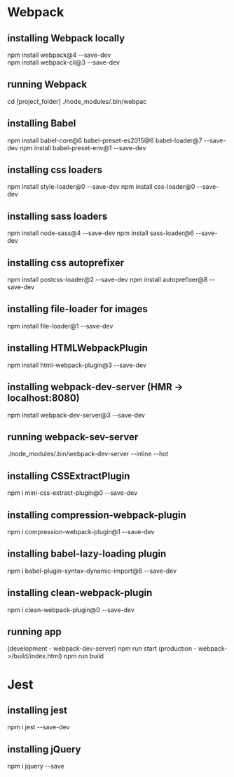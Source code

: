 # Webpack

## installing Webpack locally
npm install webpack@4 --save-dev<br/>
npm install webpack-cli@3 --save-dev

## running Webpack
cd [project_folder]
./node_modules/.bin/webpac

## installing Babel
npm install babel-core@6 babel-preset-es2015@6 babel-loader@7 --save-dev
npm install babel-preset-env@1 --save-dev

## installing css loaders
npm install style-loader@0 --save-dev
npm install css-loader@0 --save-dev

## installing sass loaders
npm install node-sass@4 --save-dev
npm install sass-loader@6 --save-dev

## installing css autoprefixer
npm install postcss-loader@2 --save-dev
npm install autoprefixer@8 --save-dev

## installing file-loader for images
npm install file-loader@1 --save-dev

## installing HTMLWebpackPlugin
npm install html-webpack-plugin@3 --save-dev

## installing webpack-dev-server (HMR -> localhost:8080)
npm install webpack-dev-server@3 --save-dev

## running webpack-sev-server
./node_modules/.bin/webpack-dev-server --inline --hot

## installing CSSExtractPlugin
npm i mini-css-extract-plugin@0 --save-dev

## installing compression-webpack-plugin
npm i compression-webpack-plugin@1 --save-dev

## installing babel-lazy-loading plugin
npm i babel-plugin-syntax-dynamic-import@6 --save-dev

## installing clean-webpack-plugin
npm i clean-webpack-plugin@0 --save-dev

## running app
(development - webpack-dev-server) npm run start
(production - webpack->/build/index.html) npm run build


# Jest

## installing jest
npm i jest --save-dev

## installing jQuery
npm i jquery --save
